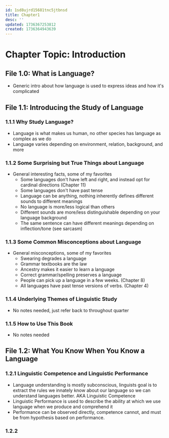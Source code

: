 ```yaml
---
id: 1sd8ujrd15681tnc5jtbnsd
title: Chapter1
desc: ''
updated: 1736367253812
created: 1736364943639
---
```

# Chapter Topic: Introduction

## File 1.0: What is Language?
- Generic intro about how language is used to express ideas and how it's complicated
## File 1.1: Introducing the Study of Language
### 1.1.1 Why Study Language?
- Language is what makes us human, no other species has language as complex as we do
- Language varies depending on environment, relation, background, and more
### 1.1.2 Some Surprising but True Things about Language
- General interesting facts, some of my favorites
    - Some languages don't have left and right, and instead opt for cardinal directions (Chapter 11)
    - Some languages don't have past tense
    - Language can be anything, nothing inherently defines different sounds to different meanings
    - No language is more/less logical than others
    - Different sounds are more/less distinguishable depending on your language background
    - The same sentence can have different meanings depending on inflection/tone (see sarcasm)
### 1.1.3 Some Common Misconceptions about Language
- General misconceptions, some of my favorites
    - Swearing degrades a language
    - Grammar textbooks are the law
    - Ancestry makes it easier to learn a language
    - Correct grammar/spelling preserves a language
    - People can pick up a language in a few weeks. (Chapter 8)
    - All languages have past tense versions of verbs. (Chapter 4)
### 1.1.4 Underlying Themes of Linguistic Study
- No notes needed, just refer back to throughout quarter
### 1.1.5 How to Use This Book
- No notes needed
## File 1.2: What You Know When You Know a Language
### 1.2.1 Linguistic Competence and Linguistic Performance
- Language understanding is mostly subconscious, linguists goal is to extract the rules we innately know about our language so we can understand languages better. AKA Linguistic Competence
- Linguistic Performance is used to describe the ability at which we use language when we produce and comprehend it
- Performance can be observed directly, competence cannot, and must be from hypothesis based on performance.
### 1.2.2

